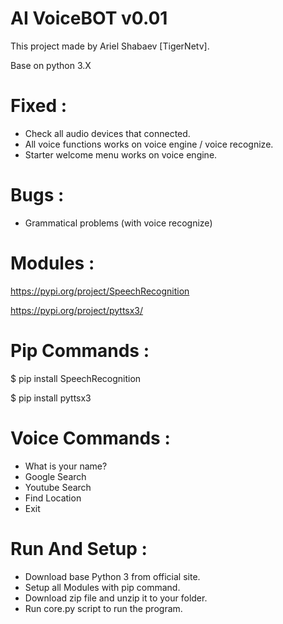 # AI VoiceBOT v0.01
This project made by Ariel Shabaev [TigerNetv].

Base on python 3.X


# Fixed :

* Check all audio devices that connected.
* All voice functions works on voice engine / voice recognize.
* Starter welcome menu works on voice engine.


# Bugs :
* Grammatical problems (with voice recognize)


# Modules :
https://pypi.org/project/SpeechRecognition 

https://pypi.org/project/pyttsx3/

# Pip Commands : 
$ pip install SpeechRecognition

$ pip install pyttsx3

# Voice Commands : 
 * What is your name?
 * Google Search
 * Youtube Search
 * Find Location
 * Exit
 
 # Run And Setup :
 * Download base Python 3 from official site.
 * Setup all Modules with pip command.
 * Download zip file and unzip it to your folder.
 * Run core.py script to run the program.
